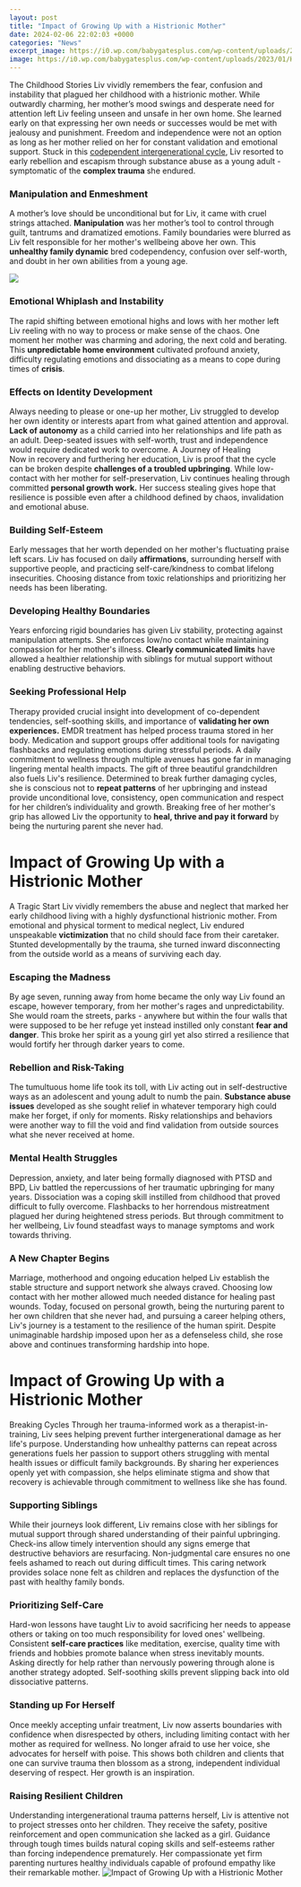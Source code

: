 ```yaml
---
layout: post
title: "Impact of Growing Up with a Histrionic Mother"
date: 2024-02-06 22:02:03 +0000
categories: "News"
excerpt_image: https://i0.wp.com/babygatesplus.com/wp-content/uploads/2023/01/How-To-Deal-With-Histrionic-Mother.jpg
image: https://i0.wp.com/babygatesplus.com/wp-content/uploads/2023/01/How-To-Deal-With-Histrionic-Mother.jpg
---
```


The Childhood Stories
Liv vividly remembers the fear, confusion and instability that plagued her childhood with a histrionic mother. While outwardly charming, her mother’s mood swings and desperate need for attention left Liv feeling unseen and unsafe in her own home.  She learned early on that expressing her own needs or successes would be met with jealousy and punishment. Freedom and independence were not an option as long as her mother relied on her for constant validation and emotional support. Stuck in this [codependent intergenerational cycle](https://yt.io.vn/collection/alegre), Liv resorted to early rebellion and escapism through substance abuse as a young adult - symptomatic of the **complex trauma** she endured.
### Manipulation and Enmeshment  
A mother’s love should be unconditional but for Liv, it came with cruel strings attached. **Manipulation** was her mother’s tool to control through guilt, tantrums and dramatized emotions. Family boundaries were blurred as Liv felt responsible for her mother's wellbeing above her own. This **unhealthy family dynamic** bred codependency, confusion over self-worth, and doubt in her own abilities from a young age. 

![](https://i0.wp.com/www.motherhoodsbliss.com/wp-content/uploads/2023/04/How-To-Deal-With-Histrionic-Mother.jpg?fit=800%2C400&amp;ssl=1)
### Emotional Whiplash and Instability
The rapid shifting between emotional highs and lows with her mother left Liv reeling with no way to process or make sense of the chaos. One moment her mother was charming and adoring, the next cold and berating. This **unpredictable home environment** cultivated profound anxiety, difficulty regulating emotions and dissociating as a means to cope during times of **crisis**.
### Effects on Identity Development
Always needing to please or one-up her mother, Liv struggled to develop her own identity or interests apart from what gained attention and approval. **Lack of autonomy** as a child carried into her relationships and life path as an adult. Deep-seated issues with self-worth, trust and independence would require dedicated work to overcome.
A Journey of Healing  
Now in recovery and furthering her education, Liv is proof that the cycle can be broken despite **challenges of a troubled upbringing**. While low-contact with her mother for self-preservation, Liv continues healing through committed **personal growth work.** Her success stealing gives hope that resilience is possible even after a childhood defined by chaos, invalidation and emotional abuse.
### Building Self-Esteem 
Early messages that her worth depended on her mother's fluctuating praise left scars. Liv has focused on daily **affirmations**, surrounding herself with supportive people, and practicing self-care/kindness to combat lifelong insecurities. Choosing distance from toxic relationships and prioritizing her needs has been liberating. 
### Developing Healthy Boundaries
Years enforcing rigid boundaries has given Liv stability, protecting against manipulation attempts. She enforces low/no contact while maintaining compassion for her mother's illness. **Clearly communicated limits** have allowed a healthier relationship with siblings for mutual support without enabling destructive behaviors.
### Seeking Professional Help  
Therapy provided crucial insight into development of co-dependent tendencies, self-soothing skills, and importance of **validating her own experiences.** EMDR treatment has helped process trauma stored in her body. Medication and support groups offer additional tools for navigating flashbacks and regulating emotions during stressful periods. A daily commitment to wellness through multiple avenues has gone far in managing lingering mental health impacts.
The gift of three beautiful grandchildren also fuels Liv's resilience. Determined to break further damaging cycles, she is conscious not to **repeat patterns** of her upbringing and instead provide unconditional love, consistency, open communication and respect for her children’s individuality and growth. Breaking free of her mother's grip has allowed Liv the opportunity to **heal, thrive and pay it forward** by being the nurturing parent she never had.
# Impact of Growing Up with a Histrionic Mother
A Tragic Start 
Liv vividly remembers the abuse and neglect that marked her early childhood living with a highly dysfunctional histrionic mother. From emotional and physical torment to medical neglect, Liv endured unspeakable **victimization** that no child should face from their caretaker. Stunted developmentally by the trauma, she turned inward disconnecting from the outside world as a means of surviving each day. 
### Escaping the Madness
By age seven, running away from home became the only way Liv found an escape, however temporary, from her mother's rages and unpredictability. She would roam the streets, parks - anywhere but within the four walls that were supposed to be her refuge yet instead instilled only constant **fear and danger**. This broke her spirit as a young girl yet also stirred a resilience that would fortify her through darker years to come.
### Rebellion and Risk-Taking  
The tumultuous home life took its toll, with Liv acting out in self-destructive ways as an adolescent and young adult to numb the pain. **Substance abuse issues** developed as she sought relief in whatever temporary high could make her forget, if only for moments. Risky relationships and behaviors were another way to fill the void and find validation from outside sources what she never received at home.
### Mental Health Struggles  
Depression, anxiety, and later being formally diagnosed with PTSD and BPD, Liv battled the repercussions of her traumatic upbringing for many years. Dissociation was a coping skill instilled from childhood that proved difficult to fully overcome. Flashbacks to her horrendous mistreatment plagued her during heightened stress periods. But through commitment to her wellbeing, Liv found steadfast ways to manage symptoms and work towards thriving.  
### A New Chapter Begins
Marriage, motherhood and ongoing education helped Liv establish the stable structure and support network she always craved. Choosing low contact with her mother allowed much needed distance for healing past wounds. Today, focused on personal growth, being the nurturing parent to her own children that she never had, and pursuing a career helping others, Liv's journey is a testament to the resilience of the human spirit. Despite unimaginable hardship imposed upon her as a defenseless child, she rose above and continues transforming hardship into hope.
# Impact of Growing Up with a Histrionic Mother 
Breaking Cycles
Through her trauma-informed work as a therapist-in-training, Liv sees helping prevent further intergenerational damage as her life's purpose. Understanding how unhealthy patterns can repeat across generations fuels her passion to support others struggling with mental health issues or difficult family backgrounds. By sharing her experiences openly yet with compassion, she helps eliminate stigma and show that recovery is achievable through commitment to wellness like she has found.
### Supporting Siblings  
While their journeys look different, Liv remains close with her siblings for mutual support through shared understanding of their painful upbringing. Check-ins allow timely intervention should any signs emerge that destructive behaviors are resurfacing. Non-judgmental care ensures no one feels ashamed to reach out during difficult times. This caring network provides solace none felt as children and replaces the dysfunction of the past with healthy family bonds. 
### Prioritizing Self-Care  
Hard-won lessons have taught Liv to avoid sacrificing her needs to appease others or taking on too much responsibility for loved ones' wellbeing. Consistent **self-care practices** like meditation, exercise, quality time with friends and hobbies promote balance when stress inevitably mounts. Asking directly for help rather than nervously powering through alone is another strategy adopted. Self-soothing skills prevent slipping back into old dissociative patterns.
### Standing up For Herself  
Once meekly accepting unfair treatment, Liv now asserts boundaries with confidence when disrespected by others, including limiting contact with her mother as required for wellness. No longer afraid to use her voice, she advocates for herself with poise. This shows both children and clients that one can survive trauma then blossom as a strong, independent individual deserving of respect. Her growth is an inspiration.
### Raising Resilient Children  
Understanding intergenerational trauma patterns herself, Liv is attentive not to project stresses onto her children. They receive the safety, positive reinforcement and open communication she lacked as a girl. Guidance through tough times builds natural coping skills and self-esteems rather than forcing independence prematurely. Her compassionate yet firm parenting nurtures healthy individuals capable of profound empathy like their remarkable mother. 
![Impact of Growing Up with a Histrionic Mother](https://i0.wp.com/babygatesplus.com/wp-content/uploads/2023/01/How-To-Deal-With-Histrionic-Mother.jpg)